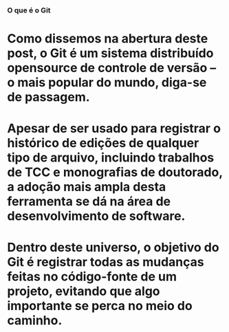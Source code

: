 ### O que é o Git

# Como dissemos na abertura deste post, o Git é um sistema distribuído opensource de controle de versão – o mais popular do mundo, diga-se de passagem. 

# Apesar de ser usado para registrar o histórico de edições de qualquer tipo de arquivo, incluindo trabalhos de TCC e monografias de doutorado, a adoção mais ampla desta ferramenta se dá na área de desenvolvimento de software.

# Dentro deste universo, o objetivo do Git é registrar todas as mudanças feitas no código-fonte de um projeto, evitando que algo importante se perca no meio do caminho.